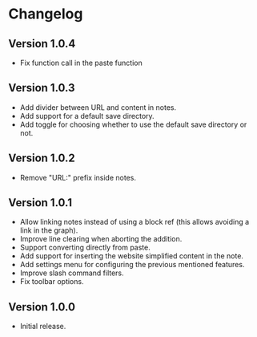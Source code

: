 # Changelog

## Version 1.0.4

- Fix function call in the paste function

## Version 1.0.3

- Add divider between URL and content in notes.
- Add support for a default save directory.
- Add toggle for choosing whether to use the default save directory or not.

## Version 1.0.2

- Remove "URL:" prefix inside notes.

## Version 1.0.1

- Allow linking notes instead of using a block ref (this allows avoiding a link in the graph).
- Improve line clearing when aborting the addition.
- Support converting directly from paste.
- Add support for inserting the website simplified content in the note.
- Add settings menu for configuring the previous mentioned features.
- Improve slash command filters.
- Fix toolbar options.

## Version 1.0.0

- Initial release.
